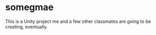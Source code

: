 # somegmae

This is a Unity project me and a few other classmates are going to be creating, eventually.
